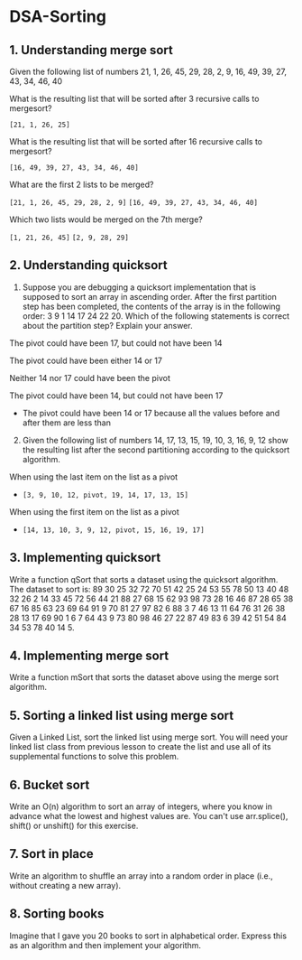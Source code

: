# DSA-Sorting

## 1. Understanding merge sort

Given the following list of numbers 21, 1, 26, 45, 29, 28, 2, 9, 16, 49, 39, 27, 43, 34, 46, 40

What is the resulting list that will be sorted after 3 recursive calls to mergesort?

` [21, 1, 26, 25] `

What is the resulting list that will be sorted after 16 recursive calls to mergesort?

` [16, 49, 39, 27, 43, 34, 46, 40] `

What are the first 2 lists to be merged?

` [21, 1, 26, 45, 29, 28, 2, 9] `
` [16, 49, 39, 27, 43, 34, 46, 40] `

Which two lists would be merged on the 7th merge?

` [1, 21, 26, 45] `
` [2, 9, 28, 29] `

## 2. Understanding quicksort

1) Suppose you are debugging a quicksort implementation that is supposed to sort an array in ascending order. After the first partition step has been completed, the contents of the array is in the following order: 3 9 1 14 17 24 22 20. Which of the following statements is correct about the partition step? Explain your answer.

The pivot could have been 17, but could not have been 14

The pivot could have been either 14 or 17

Neither 14 nor 17 could have been the pivot

The pivot could have been 14, but could not have been 17

* The pivot could have been 14 or 17 because all the values before and after them are less than

2) Given the following list of numbers 14, 17, 13, 15, 19, 10, 3, 16, 9, 12 show the resulting list after the second partitioning according to the quicksort algorithm.

When using the last item on the list as a pivot

* `[3, 9, 10, 12, pivot, 19, 14, 17, 13, 15]`

When using the first item on the list as a pivot

* `[14, 13, 10, 3, 9, 12, pivot, 15, 16, 19, 17]`

## 3. Implementing quicksort

Write a function qSort that sorts a dataset using the quicksort algorithm. The dataset to sort is: 89 30 25 32 72 70 51 42 25 24 53 55 78 50 13 40 48 32 26 2 14 33 45 72 56 44 21 88 27 68 15 62 93 98 73 28 16 46 87 28 65 38 67 16 85 63 23 69 64 91 9 70 81 27 97 82 6 88 3 7 46 13 11 64 76 31 26 38 28 13 17 69 90 1 6 7 64 43 9 73 80 98 46 27 22 87 49 83 6 39 42 51 54 84 34 53 78 40 14 5.

## 4. Implementing merge sort

Write a function mSort that sorts the dataset above using the merge sort algorithm.

## 5. Sorting a linked list using merge sort

Given a Linked List, sort the linked list using merge sort. You will need your linked list class from previous lesson to create the list and use all of its supplemental functions to solve this problem.

## 6. Bucket sort

Write an O(n) algorithm to sort an array of integers, where you know in advance what the lowest and highest values are. You can't use arr.splice(), shift() or unshift() for this exercise.

## 7. Sort in place

Write an algorithm to shuffle an array into a random order in place (i.e., without creating a new array).

## 8. Sorting books

Imagine that I gave you 20 books to sort in alphabetical order. Express this as an algorithm and then implement your algorithm.